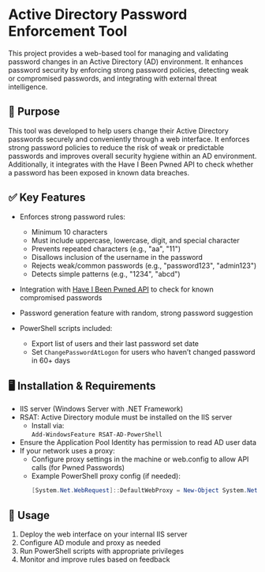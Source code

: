 # Active Directory Password Enforcement Tool

This project provides a web-based tool for managing and validating password changes in an Active Directory (AD) environment. It enhances password security by enforcing strong password policies, detecting weak or compromised passwords, and integrating with external threat intelligence.

## 🔐 Purpose

This tool was developed to help users change their Active Directory passwords securely and conveniently through a web interface. It enforces strong password policies to reduce the risk of weak or predictable passwords and improves overall security hygiene within an AD environment. Additionally, it integrates with the Have I Been Pwned API to check whether a password has been exposed in known data breaches.


## ✅ Key Features

- Enforces strong password rules:
  - Minimum 10 characters
  - Must include uppercase, lowercase, digit, and special character
  - Prevents repeated characters (e.g., "aa", "11")
  - Disallows inclusion of the username in the password
  - Rejects weak/common passwords (e.g., "password123", "admin123")
  - Detects simple patterns (e.g., "1234", "abcd")

- Integration with [Have I Been Pwned API](https://haveibeenpwned.com/API/v3#PwnedPasswords) to check for known compromised passwords

- Password generation feature with random, strong password suggestion

- PowerShell scripts included:
  - Export list of users and their last password set date
  - Set `ChangePasswordAtLogon` for users who haven’t changed password in 60+ days

## 🖥️ Installation & Requirements

- IIS server (Windows Server with .NET Framework)
- RSAT: Active Directory module must be installed on the IIS server
  - Install via:  
    `Add-WindowsFeature RSAT-AD-PowerShell`
- Ensure the Application Pool Identity has permission to read AD user data
- If your network uses a proxy:
  - Configure proxy settings in the machine or web.config to allow API calls (for Pwned Passwords)
  - Example PowerShell proxy config (if needed):
    ```powershell
    [System.Net.WebRequest]::DefaultWebProxy = New-Object System.Net.WebProxy('http://yourproxy:port')
    ```

## 🚀 Usage

1. Deploy the web interface on your internal IIS server
2. Configure AD module and proxy as needed
3. Run PowerShell scripts with appropriate privileges
4. Monitor and improve rules based on feedback

